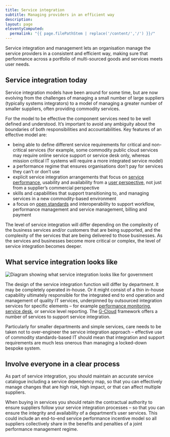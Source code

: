 ```yaml
---
title: Service integration
subtitle: Managing providers in an efficient way
description:
layout: page
eleventyComputed:
  permalink: "{{ page.filePathStem | replace('/content/','/') }}/"
---
```


Service integration and management lets an organisation manage the service providers in a consistent and efficient way, making sure that performance across a portfolio of multi-sourced goods and services meets user needs.

## Service integration today

Service integration models have been around for some time, but are now evolving from the challenges of managing a small number of large suppliers (typically systems integrators) to a model of managing a greater number of smaller suppliers, often providing commodity services.

For the model to be effective the component services need to be well defined and understood. It’s important to avoid any ambiguity about the boundaries of both responsibilities and accountabilities. Key features of an effective model are:

-   being able to define different service requirements for critical and non-critical services (for example, some commodity public cloud services may require online service support or service desk only, whereas mission critical IT systems will require a more integrated service model)
-   a performance regime that ensures organisations don’t pay for services they can’t or don’t use
-   explicit service integration arrangements that focus on [service performance](/version-1/guides/monitoring/), usability and availability from a [user perspective](/version-1/guides/user-centred-design), not just from a supplier’s commercial perspective
-   skills and capabilities that support transitioning to, and managing services in a new commodity-based environment
-   a focus on [open standards](/version-1/guides/open-standards-and-licensing/) and interoperability to support workflow, performance management and service management, billing and payment

The level of service integration will differ depending on the complexity of the business services and/or customers that are being supported, and the complexity of the services that are being delivered to those businesses. As the services and businesses become more critical or complex, the level of service integration becomes deeper.

## What service integration looks like

![Diagram showing what service integration looks like for government](/assets/content/version-1/guides/images/service-integration-diagram.png)

The design of the service integration function will differ by department. It may be completely operated in-house. Or it might consist of a thin in-house capability ultimately responsible for the integrated end to end operation and management of quality IT services, underpinned by outsourced integration services for specific elements – for example [performance monitoring](/version-1/guides/analytics-tools/), [service desk](/version-1/guides/helpdesk/), or service level reporting. The [G-Cloud](https://web.archive.org/web/20150514003210/https://www.gov.uk/how-to-use-cloudstore) framework offers a number of services to support service integration.

Particularly for smaller departments and simple services, care needs to be taken not to over-engineer the service integration approach – effective use of commodity standards-based IT should mean that integration and support requirements are much less onerous than managing a locked-down bespoke system.

## Involve everyone in a clear process

As part of service integration, you should maintain an accurate service catalogue including a service dependency map, so that you can effectively manage changes that are high risk, high impact, or that can affect multiple suppliers.

When buying in services you should retain the contractual authority to ensure suppliers follow your service integration processes – so that you can ensure the integrity and availability of a department’s user services. This could include an end-to-end service performance incentive model so all suppliers collectively share in the benefits and penalties of a joint performance management regime.
